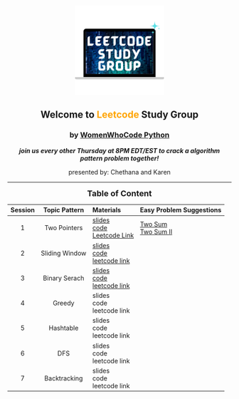 <div align="center">
<p align="center"><img height="200" src="leetcode.png">
<h2 align="center" margin-bottom="0"><b>Welcome to <font color='orange'>Leetcode</font> Study Group</b></h3>
<h3 align="center" margin-top="0">by <font color='#007a7c'><a href="https://www.womenwhocode.com/python">WomenWhoCode Python</a></font></h3>
</p>

__*join us every other Thursday at 8PM EDT/EST to crack a algorithm pattern problem together!*__

presented by: Chethana and Karen

---------------------


__<font size=4>Table of Content</font>__

| __Session__ | Topic Pattern | Materials | Easy Problem Suggestions |  
| :------: |:------: | :------- | :------- |
| 1 | Two Pointers | [slides](slides/S1_TwoPointers.pdf) <br/> [code](https://replit.com/join/bqjttagwxw-codernewbie) <br /> [Leetcode Link]() | [Two Sum](https://leetcode.com/problems/two-sum/) <br /> [Two Sum II](https://leetcode.com/problems/two-sum-ii-input-array-is-sorted/) |
| 2 | Sliding Window | [slides](slides/S2_SlidingWindow.pdf) <br /> [code](https://replit.com/@codernewbie/WWCodePythonLeetcode) <br /> [leetcode link](https://leetcode.com/problems/longest-substring-without-repeating-characters/) <br /> | |
| 3 | Binary Serach | [slides](slides/S3_BinarySearch.pdf) <br /> [code](https://replit.com/@codernewbie/WWCodePythonLeetcode#BinarySearch/IntroScratchPad.py) <br /> [leetcode link](https://leetcode.com/problems/search-in-rotated-sorted-array/) <br /> | |
| 4 | Greedy | slides <br /> code <br /> leetcode link <br /> | |
| 5 | Hashtable | slides <br /> code <br /> leetcode link <br /> | |
| 6 | DFS | slides <br /> code <br /> leetcode link <br /> | |
| 7 | Backtracking | slides <br /> code <br /> leetcode link <br /> | |

</div>
